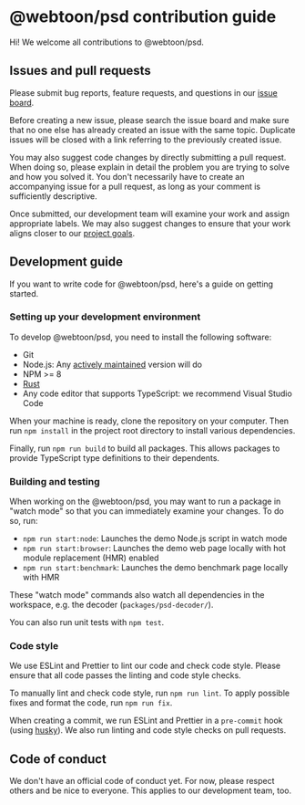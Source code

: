 # @webtoon/psd contribution guide

Hi! We welcome all contributions to @webtoon/psd.

## Issues and pull requests

Please submit bug reports, feature requests, and questions in our [issue board](https://github.com/webtoon/psd/issues).

Before creating a new issue, please search the issue board and make sure that no one else has already created an issue with the same topic. Duplicate issues will be closed with a link referring to the previously created issue.

You may also suggest code changes by directly submitting a pull request. When doing so, please explain in detail the problem you are trying to solve and how you solved it. You don't necessarily have to create an accompanying issue for a pull request, as long as your comment is sufficiently descriptive.

Once submitted, our development team will examine your work and assign appropriate labels. We may also suggest changes to ensure that your work aligns closer to our [project goals].

## Development guide

If you want to write code for @webtoon/psd, here's a guide on getting started.

### Setting up your development environment

To develop @webtoon/psd, you need to install the following software:

- Git
- Node.js: Any [actively maintained](https://github.com/nodejs/release#release*schedule) version will do
- NPM >= 8
- [Rust](https://www.rust-lang.org/tools/install)
- Any code editor that supports TypeScript: we recommend Visual Studio Code

When your machine is ready, clone the repository on your computer. Then run `npm install` in the project root directory to install various dependencies.

Finally, run `npm run build` to build all packages. This allows packages to provide TypeScript type definitions to their dependents.

### Building and testing

When working on the @webtoon/psd, you may want to run a package in "watch mode" so that you can immediately examine your changes. To do so, run:

- `npm run start:node`: Launches the demo Node.js script in watch mode
- `npm run start:browser`: Launches the demo web page locally with hot module replacement (HMR) enabled
- `npm run start:benchmark`: Launches the demo benchmark page locally with HMR

These "watch mode" commands also watch all dependencies in the workspace, e.g. the decoder (`packages/psd-decoder/`).

You can also run unit tests with `npm test`.

### Code style

We use ESLint and Prettier to lint our code and check code style. Please ensure that all code passes the linting and code style checks.

To manually lint and check code style, run `npm run lint`. To apply possible fixes and format the code, run `npm run fix`.

When creating a commit, we run ESLint and Prettier in a `pre-commit` hook (using [husky](https://github.com/typicode/husky)). We also run linting and code style checks on pull requests.

## Code of conduct

We don't have an official code of conduct yet. For now, please respect others and be nice to everyone. This applies to our development team, too.

[project goals]: https://github.com/webtoon/psd/issues/5
